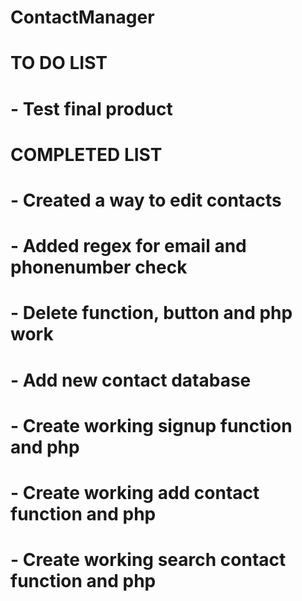# ContactManager

# TO DO LIST
# - Test final product

# COMPLETED LIST
# - Created a way to edit contacts
# - Added regex for email and phonenumber check
# - Delete function, button and php work
# - Add new contact database 
# - Create working signup function and php
# - Create working add contact function and php
# - Create working search contact function and php
